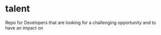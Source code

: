 talent
======

Repo for Developers that are looking for a challenging opportunity and to have an impact on 
